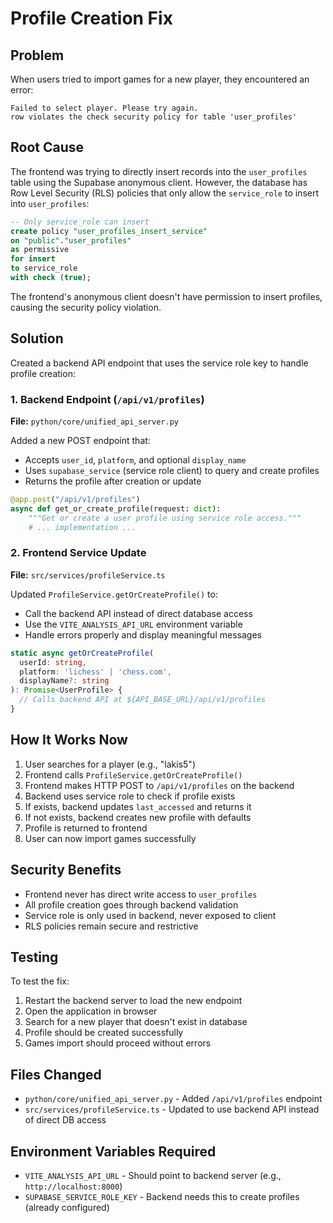 # Profile Creation Fix

## Problem
When users tried to import games for a new player, they encountered an error:
```
Failed to select player. Please try again.
row violates the check security policy for table 'user_profiles'
```

## Root Cause
The frontend was trying to directly insert records into the `user_profiles` table using the Supabase anonymous client. However, the database has Row Level Security (RLS) policies that only allow the `service_role` to insert into `user_profiles`:

```sql
-- Only service_role can insert
create policy "user_profiles_insert_service"
on "public"."user_profiles"
as permissive
for insert
to service_role
with check (true);
```

The frontend's anonymous client doesn't have permission to insert profiles, causing the security policy violation.

## Solution
Created a backend API endpoint that uses the service role key to handle profile creation:

### 1. Backend Endpoint (`/api/v1/profiles`)
**File:** `python/core/unified_api_server.py`

Added a new POST endpoint that:
- Accepts `user_id`, `platform`, and optional `display_name`
- Uses `supabase_service` (service role client) to query and create profiles
- Returns the profile after creation or update

```python
@app.post("/api/v1/profiles")
async def get_or_create_profile(request: dict):
    """Get or create a user profile using service role access."""
    # ... implementation ...
```

### 2. Frontend Service Update
**File:** `src/services/profileService.ts`

Updated `ProfileService.getOrCreateProfile()` to:
- Call the backend API instead of direct database access
- Use the `VITE_ANALYSIS_API_URL` environment variable
- Handle errors properly and display meaningful messages

```typescript
static async getOrCreateProfile(
  userId: string,
  platform: 'lichess' | 'chess.com',
  displayName?: string
): Promise<UserProfile> {
  // Calls backend API at ${API_BASE_URL}/api/v1/profiles
}
```

## How It Works Now
1. User searches for a player (e.g., "lakis5")
2. Frontend calls `ProfileService.getOrCreateProfile()`
3. Frontend makes HTTP POST to `/api/v1/profiles` on the backend
4. Backend uses service role to check if profile exists
5. If exists, backend updates `last_accessed` and returns it
6. If not exists, backend creates new profile with defaults
7. Profile is returned to frontend
8. User can now import games successfully

## Security Benefits
- Frontend never has direct write access to `user_profiles`
- All profile creation goes through backend validation
- Service role is only used in backend, never exposed to client
- RLS policies remain secure and restrictive

## Testing
To test the fix:
1. Restart the backend server to load the new endpoint
2. Open the application in browser
3. Search for a new player that doesn't exist in database
4. Profile should be created successfully
5. Games import should proceed without errors

## Files Changed
- `python/core/unified_api_server.py` - Added `/api/v1/profiles` endpoint
- `src/services/profileService.ts` - Updated to use backend API instead of direct DB access

## Environment Variables Required
- `VITE_ANALYSIS_API_URL` - Should point to backend server (e.g., `http://localhost:8000`)
- `SUPABASE_SERVICE_ROLE_KEY` - Backend needs this to create profiles (already configured)
